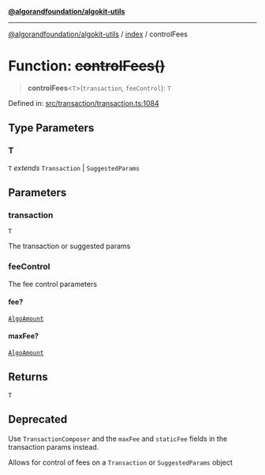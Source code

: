 [**@algorandfoundation/algokit-utils**](../../README.md)

***

[@algorandfoundation/algokit-utils](../../README.md) / [index](../README.md) / controlFees

# Function: ~~controlFees()~~

> **controlFees**\<`T`\>(`transaction`, `feeControl`): `T`

Defined in: [src/transaction/transaction.ts:1084](https://github.com/algorandfoundation/algokit-utils-ts/blob/main/src/transaction/transaction.ts#L1084)

## Type Parameters

### T

`T` *extends* `Transaction` \| `SuggestedParams`

## Parameters

### transaction

`T`

The transaction or suggested params

### feeControl

The fee control parameters

#### fee?

[`AlgoAmount`](../../types/amount/classes/AlgoAmount.md)

#### maxFee?

[`AlgoAmount`](../../types/amount/classes/AlgoAmount.md)

## Returns

`T`

## Deprecated

Use `TransactionComposer` and the `maxFee` and `staticFee` fields in the transaction params instead.

Allows for control of fees on a `Transaction` or `SuggestedParams` object
